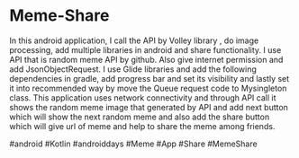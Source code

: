# Meme-Share
In this android application, I call the API by Volley library , do image processing, add multiple libraries in android and share functionality. I use API that is random meme API by github. Also give internet permission and add JsonObjectRequest. I use Glide libraries and add the following dependencies in gradle, add progress bar and set its visibility and lastly set it into recommended way by move the Queue request code to Mysingleton class. This application uses network connectivity and through API call it shows the random meme image that generated by API and add next button which will show the next random meme and also add the share button which will give url of meme and help to share the meme among friends.

#android #Kotlin #androiddays #Meme #App #Share #MemeShare
